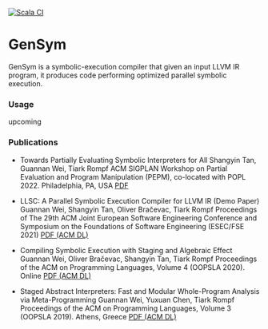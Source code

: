 [![Scala CI](https://github.com/Generative-Program-Analysis/GenSym/actions/workflows/scala.yml/badge.svg)](https://github.com/Generative-Program-Analysis/GenSym/actions/workflows/scala.yml)

# GenSym

GenSym is a symbolic-execution compiler that given an input LLVM IR program, it
produces code performing optimized parallel symbolic execution.

### Usage

upcoming

### Publications

* Towards Partially Evaluating Symbolic Interpreters for All
  Shangyin Tan, Guannan Wei, Tiark Rompf
  ACM SIGPLAN Workshop on Partial Evaluation and Program Manipulation (PEPM), co-located with POPL 2022. Philadelphia, PA, USA
  [PDF](http://continuation.passing.style/static/papers/pepm22.pdf)

* LLSC: A Parallel Symbolic Execution Compiler for LLVM IR (Demo Paper)
  Guannan Wei, Shangyin Tan, Oliver Bračevac, Tiark Rompf
  Proceedings of The 29th ACM Joint European Software Engineering Conference and Symposium on the Foundations of Software Engineering (ESEC/FSE 2021)
  [PDF (ACM DL)](https://dl.acm.org/doi/10.1145/3468264.3473108)

* Compiling Symbolic Execution with Staging and Algebraic Effect
  Guannan Wei, Oliver Bračevac, Shangyin Tan, Tiark Rompf
  Proceedings of the ACM on Programming Languages, Volume 4 (OOPSLA 2020). Online
  [PDF (ACM DL)](https://dl.acm.org/doi/10.1145/3428232)

* Staged Abstract Interpreters: Fast and Modular Whole-Program Analysis via Meta-Programming
  Guannan Wei, Yuxuan Chen, Tiark Rompf
  Proceedings of the ACM on Programming Languages, Volume 3 (OOPSLA 2019). Athens, Greece
  [PDF (ACM DL)](https://dl.acm.org/doi/10.1145/3360552)
